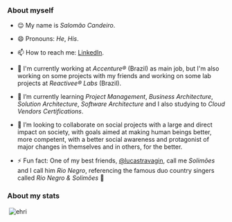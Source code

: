 ### About myself

- 😌 My name is *Salomão Candeiro*.

- 😄 Pronouns: *He*, *His*.

- 📫 How to reach me: [LinkedIn](https://linkedin.com/in/scandeiro).

- 🔭 I'm currently working at *Accenture®* (Brazil) as main job, but I'm also working on some projects with my friends and working on some lab projects at *Reactivee® Labs* (Brazil).

- 🌱 I’m currently learning *Project Management*, *Business Architecture*, *Solution Architecture*, *Software Architecture* and I also studying to *Cloud Vendors Certifications*.

- 👯 I’m looking to collaborate on social projects with a large and direct impact on society, with goals aimed at making human beings better, more competent, with a better social awareness and protagonist of major changes in themselves and in others, for the better.

- ⚡ Fun fact: One of my best friends, [@lucastravagin](https://github.com/lucastravagin), call me *Solimões* and I call him *Rio Negro*, referencing the famous duo country singers called *Rio Negro & Solimões* 🤠

### About my stats

<p>&nbsp;<img align="center" src="https://github-readme-stats.vercel.app/api?username=scandeiro&show_icons=true&locale=en" alt="ehri" /></p>
